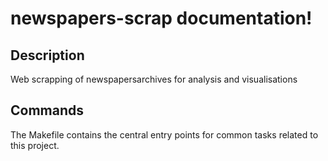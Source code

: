 # newspapers-scrap documentation!

## Description

Web scrapping of newspapersarchives for analysis and visualisations

## Commands

The Makefile contains the central entry points for common tasks related to this project.

